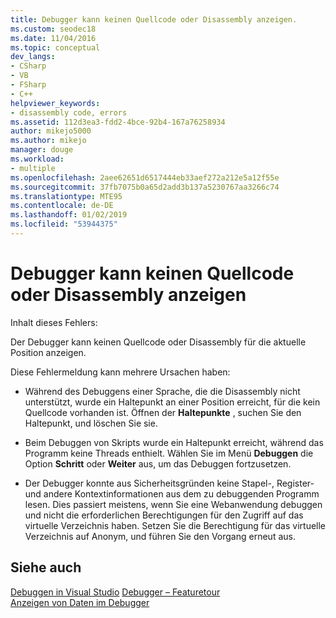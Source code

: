 ```yaml
---
title: Debugger kann keinen Quellcode oder Disassembly anzeigen.
ms.custom: seodec18
ms.date: 11/04/2016
ms.topic: conceptual
dev_langs:
- CSharp
- VB
- FSharp
- C++
helpviewer_keywords:
- disassembly code, errors
ms.assetid: 112d3ea3-fdd2-4bce-92b4-167a76258934
author: mikejo5000
ms.author: mikejo
manager: douge
ms.workload:
- multiple
ms.openlocfilehash: 2aee62651d6517444eb33aef272a212e5a12f55e
ms.sourcegitcommit: 37fb7075b0a65d2add3b137a5230767aa3266c74
ms.translationtype: MTE95
ms.contentlocale: de-DE
ms.lasthandoff: 01/02/2019
ms.locfileid: "53944375"
---
```

# <a name="debugger-cannot-display-source-code-or-disassembly"></a>Debugger kann keinen Quellcode oder Disassembly anzeigen
Inhalt dieses Fehlers:  
  
 Der Debugger kann keinen Quellcode oder Disassembly für die aktuelle Position anzeigen.  
  
 Diese Fehlermeldung kann mehrere Ursachen haben:  
  
-   Während des Debuggens einer Sprache, die die Disassembly nicht unterstützt, wurde ein Haltepunkt an einer Position erreicht, für die kein Quellcode vorhanden ist. Öffnen der **Haltepunkte** , suchen Sie den Haltepunkt, und löschen Sie sie.  
  
-   Beim Debuggen von Skripts wurde ein Haltepunkt erreicht, während das Programm keine Threads enthielt. Wählen Sie im Menü **Debuggen** die Option **Schritt** oder **Weiter** aus, um das Debuggen fortzusetzen.  
  
-   Der Debugger konnte aus Sicherheitsgründen keine Stapel-, Register- und andere Kontextinformationen aus dem zu debuggenden Programm lesen. Dies passiert meistens, wenn Sie eine Webanwendung debuggen und nicht die erforderlichen Berechtigungen für den Zugriff auf das virtuelle Verzeichnis haben. Setzen Sie die Berechtigung für das virtuelle Verzeichnis auf Anonym, und führen Sie den Vorgang erneut aus.  
  
## <a name="see-also"></a>Siehe auch  
 [Debuggen in Visual Studio](../debugger/index.md) [Debugger – Featuretour](../debugger/debugger-feature-tour.md)   
 [Anzeigen von Daten im Debugger](../debugger/viewing-data-in-the-debugger.md)